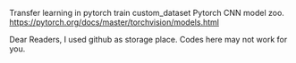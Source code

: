 Transfer learning in pytorch 
train custom_dataset 
Pytorch CNN model zoo.
https://pytorch.org/docs/master/torchvision/models.html

Dear Readers,
I used github as storage place. 
Codes here may not work for you. 
